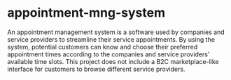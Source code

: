 # appointment-mng-system
An appointment management system is a software used by companies and service providers to streamline their service appointments. By using the system, potential customers can know and choose their preferred appointment times according to the companies and service providers' available time slots. This project does not include a B2C marketplace-like interface for customers to browse different service providers.
